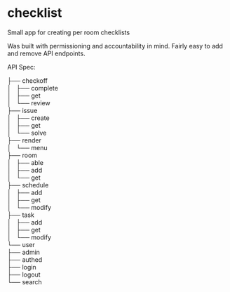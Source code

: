 # checklist
Small app for creating per room checklists

Was built with permissioning and accountability in mind. Fairly easy to add and remove API endpoints.

API Spec:

├── checkoff  
│   ├── complete  
│   ├── get  
│   └── review  
├── issue  
│   ├── create  
│   ├── get  
│   └── solve  
├── render  
│   └── menu  
├── room  
│   ├── able  
│   ├── add  
│   └── get  
├── schedule  
│   ├── add  
│   ├── get  
│   └── modify  
├── task  
│   ├── add  
│   ├── get  
│   └── modify  
└── user  
    ├── admin  
    ├── authed  
    ├── login  
    ├── logout  
    └── search  
